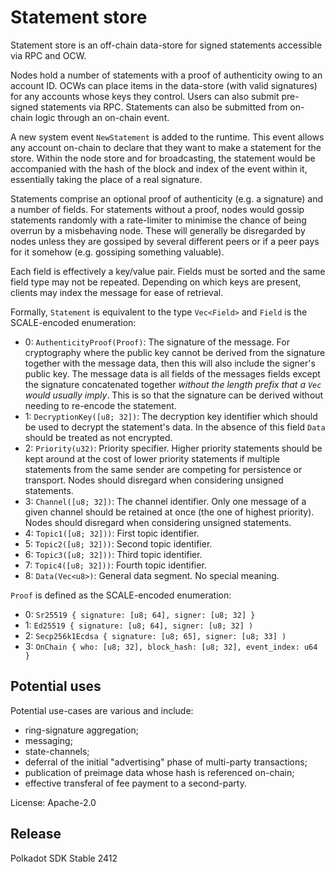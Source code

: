 # Statement store

Statement store is an off-chain data-store for signed statements accessible via RPC and OCW.

Nodes hold a number of statements with a proof of authenticity owing to an account ID. OCWs can place items in the
data-store (with valid signatures) for any accounts whose keys they control. Users can also submit pre-signed statements
via RPC. Statements can also be submitted from on-chain logic through an on-chain event.

A new system event `NewStatement` is added to the runtime. This event allows any account on-chain to declare that they
want to make a statement for the store. Within the node store and for broadcasting, the statement would be accompanied
with the hash of the block and index of the event within it, essentially taking the place of a real signature.

Statements comprise an optional proof of authenticity (e.g. a signature) and a number of fields. For statements without
a proof, nodes would gossip statements randomly with a rate-limiter to minimise the chance of being overrun by a
misbehaving node. These will generally be disregarded by nodes unless they are gossiped by several different peers or if
a peer pays for it somehow (e.g. gossiping something valuable).

Each field is effectively a key/value pair. Fields must be sorted and the same field type may not be repeated. Depending
on which keys are present, clients may index the message for ease of retrieval.

Formally, `Statement` is equivalent to the type `Vec<Field>` and `Field` is the SCALE-encoded enumeration:
- 0: `AuthenticityProof(Proof)`: The signature of the message. For cryptography where the public key cannot be derived
  from the signature together with the message data, then this will also include the signer's public key. The message
  data is all fields of the messages fields except the signature concatenated together *without the length prefix that a
  `Vec` would usually imply*. This is so that the signature can be derived without needing to re-encode the statement.
- 1: `DecryptionKey([u8; 32])`: The decryption key identifier which should be used to decrypt the statement's data. In
  the absence of this field `Data` should be treated as not encrypted.
- 2: `Priority(u32)`: Priority specifier. Higher priority statements should be kept around at the cost of lower priority
  statements if multiple statements from the same sender are competing for persistence or transport. Nodes should
  disregard when considering unsigned statements.
- 3: `Channel([u8; 32])`: The channel identifier. Only one message of a given channel should be retained at once (the
  one of highest priority). Nodes should disregard when considering unsigned statements.
- 4: `Topic1([u8; 32]))`: First topic identifier.
- 5: `Topic2([u8; 32]))`: Second topic identifier.
- 6: `Topic3([u8; 32]))`: Third topic identifier.
- 7: `Topic4([u8; 32]))`: Fourth topic identifier.
- 8: `Data(Vec<u8>)`: General data segment. No special meaning.

`Proof` is defined as the SCALE-encoded enumeration:
- 0: `Sr25519 { signature: [u8; 64], signer: [u8; 32] }`
- 1: `Ed25519 { signature: [u8; 64], signer: [u8; 32] )`
- 2: `Secp256k1Ecdsa { signature: [u8; 65], signer: [u8; 33] )`
- 3: `OnChain { who: [u8; 32], block_hash: [u8; 32], event_index: u64 }`

## Potential uses

Potential use-cases are various and include:
- ring-signature aggregation;
- messaging;
- state-channels;
- deferral of the initial "advertising" phase of multi-party transactions;
- publication of preimage data whose hash is referenced on-chain;
- effective transferal of fee payment to a second-party.


License: Apache-2.0


## Release

Polkadot SDK Stable 2412
